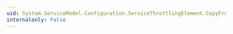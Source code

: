```yaml
---
uid: System.ServiceModel.Configuration.ServiceThrottlingElement.CopyFrom(System.ServiceModel.Configuration.ServiceModelExtensionElement)
internalonly: False
---
```

